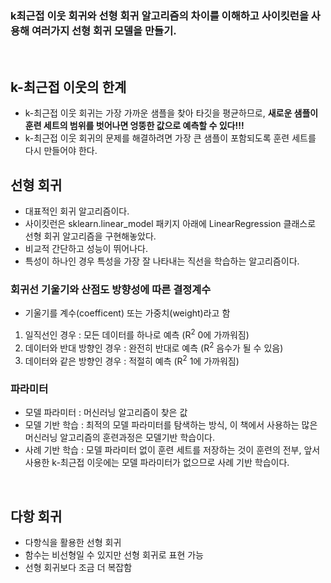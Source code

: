 ###  k최근접 이웃 회귀와 선형 회귀 알고리즘의 차이를 이해하고 사이킷런을 사용해 여러가지 선형 회귀 모델을 만들기.
<br>

## k-최근접 이웃의 한계
- k-최근접 이웃 회귀는 가장 가까운 샘플을 찾아 타깃을 평균하므로, **새로운 샘플이 훈련 세트의 범위를 벗어나면 엉뚱한 값으로 예측할 수 있다!!!**
- k-최근접 이웃 회귀의 문제를 해결하려면 가장 큰 샘플이 포함되도록 훈련 세트를 다시 만들어야 한다.

## 선형 회귀
- 대표적인 회귀 알고리즘이다.
- 사이킷런은 sklearn.linear_model 패키지 아래에 LinearRegression 클래스로 선형 회귀 알고리즘을 구현해놓았다.
- 비교적 간단하고 성능이 뛰어나다.
- 특성이 하나인 경우 특성을 가장 잘 나타내는 직선을 학습하는 알고리즘이다.

### 회귀선 기울기와 산점도 방향성에 따른 결정계수
- 기울기를 계수(coefficent) 또는 가중치(weight)라고 함
1) 일직선인 경우 : 모든 데이터를 하나로 예측 (R<sup>2</sup> 0에 가까워짐)
2) 데이터와 반대 방향인 경우 : 완전히 반대로 예측 (R<sup>2</sup> 음수가 될 수 있음)
3) 데이터와 같은 방향인 경우 : 적절히 예측 (R<sup>2</sup> 1에 가까워짐)
   
### 파라미터
- 모델 파라미터 : 머신러닝 알고리즘이 찾은 값
- 모델 기반 학습 : 최적의 모델 파라미터를 탐색하는 방식, 이 책에서 사용하는 많은 머신러닝 알고리즘의 훈련과정은 모델기반 학습이다.
- 사례 기반 학습 : 모델 파라미터 없이 훈련 세트를 저장하는 것이 훈련의 전부, 앞서 사용한 k-최근접 이웃에는 모델 파라미터가 없으므로 사례 기반 학습이다.

<br>

## 다항 회귀
- 다항식을 활용한 선형 회귀
- 함수는 비선형일 수 있지만 선형 회귀로 표현 가능
- 선형 회귀보다 조금 더 복잡함
